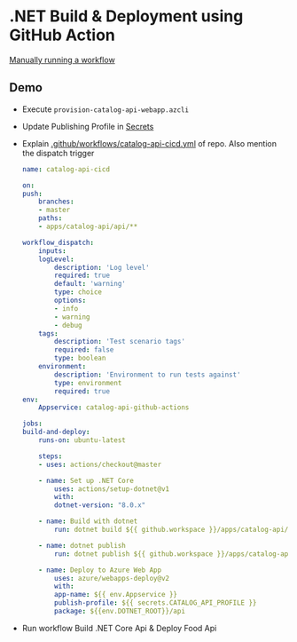 # .NET Build & Deployment using GitHub Action

[Manually running a workflow](https://docs.github.com/en/actions/managing-workflow-runs/manually-running-a-workflow)

## Demo

- Execute `provision-catalog-api-webapp.azcli`

- Update Publishing Profile in [Secrets](https://github.com/alexander-kastil/food-app/settings/secrets/actions)

- Explain [.github/workflows/catalog-api-cicd.yml](https://github.com/alexander-kastil/food-app/blob/master/.github/workflows/catalog-api-cicd.yml) of repo. Also mention the dispatch trigger

  ```yaml
  name: catalog-api-cicd

  on:
  push:
      branches:
      - master
      paths:
      - apps/catalog-api/api/**

  workflow_dispatch:
      inputs:
      logLevel:
          description: 'Log level'
          required: true
          default: 'warning'
          type: choice
          options:
          - info
          - warning
          - debug
      tags:
          description: 'Test scenario tags'
          required: false
          type: boolean
      environment:
          description: 'Environment to run tests against'
          type: environment
          required: true
  env:
      Appservice: catalog-api-github-actions

  jobs:
  build-and-deploy:
      runs-on: ubuntu-latest

      steps:
      - uses: actions/checkout@master

      - name: Set up .NET Core
          uses: actions/setup-dotnet@v1
          with:
          dotnet-version: "8.0.x"

      - name: Build with dotnet
          run: dotnet build ${{ github.workspace }}/apps/catalog-api/api/catalog-api.csproj --configuration Release

      - name: dotnet publish
          run: dotnet publish ${{ github.workspace }}/apps/catalog-api/api/catalog-api.csproj -c Release -o ${{env.DOTNET_ROOT}}/api

      - name: Deploy to Azure Web App
          uses: azure/webapps-deploy@v2
          with:
          app-name: ${{ env.Appservice }}
          publish-profile: ${{ secrets.CATALOG_API_PROFILE }}
          package: ${{env.DOTNET_ROOT}}/api
  ```

- Run workflow Build .NET Core Api & Deploy Food Api
